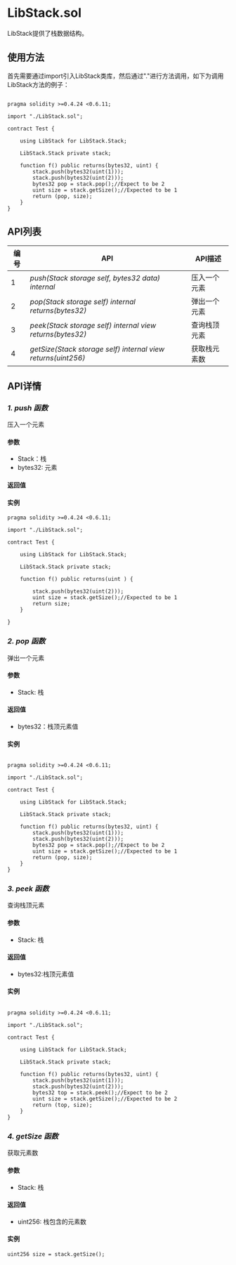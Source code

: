 ﻿# LibStack.sol

LibStack提供了栈数据结构。

## 使用方法

首先需要通过import引入LibStack类库，然后通过"."进行方法调用，如下为调用LibStack方法的例子：

```

pragma solidity >=0.4.24 <0.6.11;

import "./LibStack.sol";

contract Test {
    
    using LibStack for LibStack.Stack;
    
    LibStack.Stack private stack;
    
    function f() public returns(bytes32, uint) {
        stack.push(bytes32(uint(1)));
        stack.push(bytes32(uint(2)));
        bytes32 pop = stack.pop();//Expect to be 2
        uint size = stack.getSize();//Expected to be 1
        return (pop, size);
    }
}

```


## API列表

编号 | API | API描述
---|---|---
1 | *push(Stack storage self, bytes32 data) internal* |压入一个元素
2 | *pop(Stack storage self) internal returns(bytes32)* |弹出一个元素
3 | *peek(Stack storage self) internal view returns(bytes32)* |查询栈顶元素
4 | *getSize(Stack storage self) internal view returns(uint256)* | 获取栈元素数


## API详情

### ***1. push 函数***

压入一个元素

#### 参数

- Stack：栈
- bytes32: 元素

#### 返回值


#### 实例

```
pragma solidity >=0.4.24 <0.6.11;

import "./LibStack.sol";

contract Test {
    
    using LibStack for LibStack.Stack;
    
    LibStack.Stack private stack;
    
    function f() public returns(uint ) {
        
        stack.push(bytes32(uint(2)));
        uint size = stack.getSize();//Expected to be 1
        return size;
    }
    
}
```
### ***2. pop 函数***

弹出一个元素

#### 参数

- Stack: 栈

#### 返回值

- bytes32：栈顶元素值

#### 实例

```

pragma solidity >=0.4.24 <0.6.11;

import "./LibStack.sol";

contract Test {
    
    using LibStack for LibStack.Stack;
    
    LibStack.Stack private stack;
    
    function f() public returns(bytes32, uint) {
        stack.push(bytes32(uint(1)));
        stack.push(bytes32(uint(2)));
        bytes32 pop = stack.pop();//Expect to be 2
        uint size = stack.getSize();//Expected to be 1
        return (pop, size);
    }
}

```

### ***3. peek 函数***

查询栈顶元素

#### 参数

- Stack: 栈

#### 返回值

- bytes32:栈顶元素值

#### 实例

```

pragma solidity >=0.4.24 <0.6.11;

import "./LibStack.sol";

contract Test {
    
    using LibStack for LibStack.Stack;
    
    LibStack.Stack private stack;
    
    function f() public returns(bytes32, uint) {
        stack.push(bytes32(uint(1)));
        stack.push(bytes32(uint(2)));
        bytes32 top = stack.peek();//Expect to be 2
        uint size = stack.getSize();//Expected to be 2
        return (top, size);
    }
}
```


### ***4. getSize 函数***

获取元素数

#### 参数

- Stack: 栈

#### 返回值

- uint256: 栈包含的元素数

#### 实例

```
uint256 size = stack.getSize();
```
